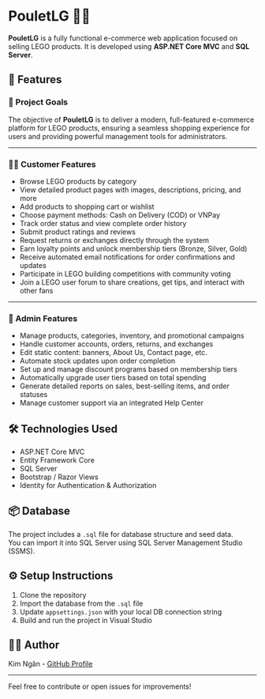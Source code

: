 # PouletLG 🧱🛒

**PouletLG** is a fully functional e-commerce web application focused on selling LEGO products. It is developed using **ASP.NET Core MVC** and **SQL Server**.

## 🚀 Features

### 🎯 Project Goals
The objective of **PouletLG** is to deliver a modern, full-featured e-commerce platform for LEGO products, ensuring a seamless shopping experience for users and providing powerful management tools for administrators.

---

### 👩‍💻 Customer Features

- Browse LEGO products by category  
- View detailed product pages with images, descriptions, pricing, and more  
- Add products to shopping cart or wishlist  
- Choose payment methods: Cash on Delivery (COD) or VNPay  
- Track order status and view complete order history  
- Submit product ratings and reviews  
- Request returns or exchanges directly through the system  
- Earn loyalty points and unlock membership tiers (Bronze, Silver, Gold)  
- Receive automated email notifications for order confirmations and updates  
- Participate in LEGO building competitions with community voting  
- Join a LEGO user forum to share creations, get tips, and interact with other fans  

---

### 🛒 Admin Features

- Manage products, categories, inventory, and promotional campaigns  
- Handle customer accounts, orders, returns, and exchanges  
- Edit static content: banners, About Us, Contact page, etc.  
- Automate stock updates upon order completion  
- Set up and manage discount programs based on membership tiers  
- Automatically upgrade user tiers based on total spending  
- Generate detailed reports on sales, best-selling items, and order statuses  
- Manage customer support via an integrated Help Center  

## 🛠️ Technologies Used

- ASP.NET Core MVC  
- Entity Framework Core  
- SQL Server  
- Bootstrap / Razor Views  
- Identity for Authentication & Authorization  

## 📦 Database

The project includes a `.sql` file for database structure and seed data.  
You can import it into SQL Server using SQL Server Management Studio (SSMS).

## ⚙️ Setup Instructions

1. Clone the repository  
2. Import the database from the `.sql` file  
3. Update `appsettings.json` with your local DB connection string  
4. Build and run the project in Visual Studio  

## 🧑‍💻 Author

Kim Ngân - [GitHub Profile](https://github.com/kngan306)

---

Feel free to contribute or open issues for improvements!
